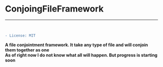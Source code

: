 # ConjoingFileFramework
<hr>
<br>

```diff
- License: MIT
```

__A file conjointment framework. It take any type of file and will conjoin them together as one__<br>
__As of right now I do not know what all will happen. But progress is starting soon__
